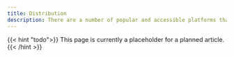 ```yaml
---
title: Distribution
description: There are a number of popular and accessible platforms that can dramatically alter your ability to get your game into player's hands and handle the tricky nuances of payments. This article aims to assist with understanding these pipelines better.
---
```


{{< hint "todo">}}
This page is currently a placeholder for a planned article.
{{< /hint >}}


